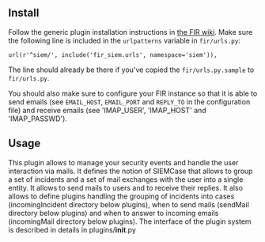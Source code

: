 ## Install

Follow the generic plugin installation instructions in [the FIR wiki](https://github.com/certsocietegenerale/FIR/wiki/Plugins).
Make sure the following line is included in the `urlpatterns` variable in `fir/urls.py`:

```
url(r'^siem/', include('fir_siem.urls', namespace='siem')),
```

The line should already be there if you've copied the `fir/urls.py.sample` to `fir/urls.py`.

You should also make sure to configure your FIR instance so that it is able to send emails (see `EMAIL_HOST`, `EMAIL_PORT` and `REPLY_TO` in the configuration file) and receive emails (see 'IMAP_USER', 'IMAP_HOST' and 'IMAP_PASSWD').

## Usage

This plugin allows to manage your security events and handle the user interaction via mails.
It defines the notion of SIEMCase that allows to group a set of incidents and a set of mail exchanges with the user into a single entity. It allows to send mails to users and to receive their replies.
It also allows to define plugins handling the grouping of incidents into cases (incomingIncident directory below plugins), when to send mails (sendMail directory below plugins) and when to answer to incoming emails (incomingMail directory below plugins).
The interface of the plugin system is described in details in plugins/__init__.py